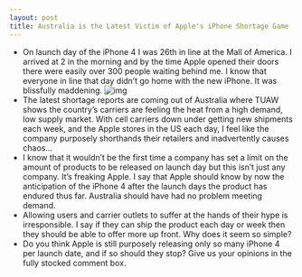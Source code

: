 ```yaml
---
layout: post
title: Australia is the Latest Victim of Apple's iPhone Shortage Game
---
```

* On launch day of the iPhone 4 I was 26th in line at the Mall of America. I arrived at 2 in the morning and by the time Apple opened their doors there were easily over 300 people waiting behind me. I know that everyone in line that day didn’t go home with the new iPhone. It was blissfully maddening.
![img](http://media.idownloadblog.com/wp-content/uploads/2010/09/aussieiphone093845225.jpg)
* The latest shortage reports are coming out of Australia where TUAW shows the country’s carriers are feeling the heat from a high demand, low supply market. With cell carriers down under getting new shipments each week, and the Apple stores in the US each day, I feel like the company purposely shorthands their retailers and inadvertently causes chaos…
* I know that it wouldn’t be the first time a company has set a limit on the amount of products to be released on launch day but this isn’t just any company. It’s freaking Apple. I say that Apple should know by now the anticipation of the iPhone 4 after the launch days the product has endured thus far. Australia should have had no problem meeting demand.
* Allowing users and carrier outlets to suffer at the hands of their hype is irresponsible. I say if they can ship the product each day or week then they should be able to offer more up front. Why does it seem so simple?
* Do you think Apple is still purposely releasing only so many iPhone 4 per launch date, and if so should they stop? Give us your opinions in the fully stocked comment box.

